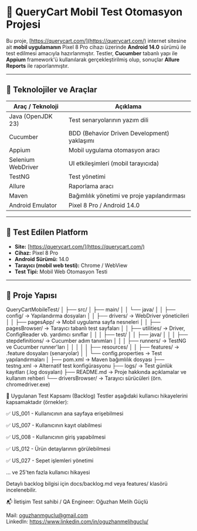 # 📱 QueryCart Mobil Test Otomasyon Projesi

Bu proje, [https://querycart.com/](https://querycart.com/) internet sitesine ait **mobil uygulamanın** Pixel 8 Pro cihazı üzerinde **Android 14.0** sürümü ile test edilmesi amacıyla hazırlanmıştır. Testler, **Cucumber** tabanlı yapı ile **Appium** framework'ü kullanılarak gerçekleştirilmiş olup, sonuçlar **Allure Reports** ile raporlanmıştır.

---

## 🚀 Teknolojiler ve Araçlar

| Araç / Teknoloji       | Açıklama                              |
|------------------------|----------------------------------------|
| Java (OpenJDK 23)      | Test senaryolarının yazım dili         |
| Cucumber               | BDD (Behavior Driven Development) yaklaşımı |
| Appium                 | Mobil uygulama otomasyon aracı         |
| Selenium WebDriver     | UI etkileşimleri (mobil tarayıcıda)    |
| TestNG                 | Test yönetimi                          |
| Allure                 | Raporlama aracı                        |
| Maven                  | Bağımlılık yönetimi ve proje yapılandırması |
| Android Emulator       | Pixel 8 Pro / Android 14.0             |

---

## 📱 Test Edilen Platform

- **Site:** [https://querycart.com/](https://querycart.com/)
- **Cihaz:** Pixel 8 Pro
- **Android Sürümü:** 14.0
- **Tarayıcı (mobil web testi):** Chrome / WebView
- **Test Tipi:** Mobil Web Otomasyon Testi

---

## 📁 Proje Yapısı

QueryCartMobileTest/
│
├── src/
│   ├── main/
│   │   └── java/
│   │       ├── config/ → Yapılandırma dosyaları
│   │       ├── drivers/ → WebDriver yöneticileri
│   │       ├── pagesApp/ → Mobil uygulama sayfa nesneleri
│   │       ├── pagesBrowser/ → Tarayıcı tabanlı test sayfaları
│   │       ├── utilities/ → Driver, ConfigReader vb. yardımcı sınıflar
│   │
│   ├── test/
│   │   ├── java/
│   │   │   ├── stepdefinitions/ → Cucumber adım tanımları
│   │   │   ├── runners/ → TestNG ve Cucumber runner'ları
│   │   │
│   │   ├── resources/
│   │       ├── features/ → .feature dosyaları (senaryolar)
│   │       └── config.properties → Test yapılandırmaları
│
├── pom.xml → Maven bağımlılık dosyası
├── testng.xml → Alternatif test konfigürasyonu
├── logs/ → Test günlük kayıtları (.log dosyaları)
├── README.md → Proje hakkında açıklamalar ve kullanım rehberi
└── driversBrowser/ → Tarayıcı sürücüleri (örn. chromedriver.exe)



🧭 Uygulanan Test Kapsamı (Backlog)
Testler aşağıdaki kullanıcı hikayelerini kapsamaktadır (örnekler):

✅ US_001 - Kullanıcının ana sayfaya erişebilmesi

✅ US_007 - Kullanıcının kayıt olabilmesi

✅ US_008 - Kullanıcının giriş yapabilmesi

✅ US_012 - Ürün detaylarının görülebilmesi

✅ US_027 - Sepet işlemleri yönetimi

… ve 25'ten fazla kullanıcı hikayesi

Detaylı backlog bilgisi için docs/backlog.md veya features/ klasörü incelenebilir.

📬 İletişim
Test sahibi / QA Engineer: Oğuzhan Melih Güçlü

Mail: oguzhanmguclu@gmail.com  
LinkedIn: https://www.linkedin.com/in/oguzhanmelihguclu/
